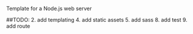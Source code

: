 Template for a Node.js web server

##TODO: 
2. add templating 
4. add static assets
5. add sass
8. add test
9. add route

